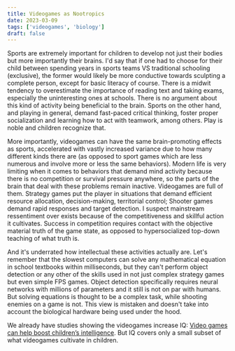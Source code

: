```yaml
---
title: Videogames as Nootropics
date: 2023-03-09
tags: ['videogames', 'biology']
draft: false
---
```


Sports are extremely important for children to develop not just their bodies but more importantly their brains. I'd say that if one had to choose for their child between spending years in sports teams VS traditional schooling (exclusive), the former would likely be more conductive towards sculpting a complete person, except for basic literacy of course. There is a midwit tendency to overestimate the importance of reading text and taking exams, especially the uninteresting ones at schools. There is no argument about this kind of activity being beneficial to the brain. Sports on the other hand, and playing in general, demand fast-paced critical thinking, foster proper socialization and learning how to act with teamwork, among others. Play is noble and children recognize that.

More importantly, videogames can have the same brain-promoting effects as sports, accelerated with vastly increased variance due to how many different kinds there are (as opposed to sport games which are less numerous and involve more or less the same behaviors). Modern life is very limiting when it comes to behaviors that demand mind activity because there is no competition or survival pressure anywhere, so the parts of the brain that deal with these problems remain inactive. Videogames are full of them. Strategy games put the player in situations that demand efficient resource allocation, decision-making, territorial control; Shooter games demand rapid responses and target detection. I suspect mainstream ressentiment over exists because of the competitiveness and skillful action it cultivates. Success in competition requires contact with the objective material truth of the game state, as opposed to hypersocialized top-down teaching of what truth is.

And it's underrated how intellectual these activities actually are. Let's remember that the slowest computers can solve any mathematical equation in school textbooks within milliseconds, but they can't perform object detection or any other of the skills used in not just complex strategy games but even simple FPS games. Object detection specifically requires neural networks with millions of parameters and it still is not on par with humans. But solving equations is thought to be a complex task, while shooting enemies on a game is not. This view is mistaken and doesn't take into account the biological hardware being used under the hood.

We already have studies showing the videogames increase IQ: [Video games can help boost children’s intelligence](https://news.ki.se/video-games-can-help-boost-childrens-intelligence). But IQ covers only a small subset of what videogames cultivate in children.